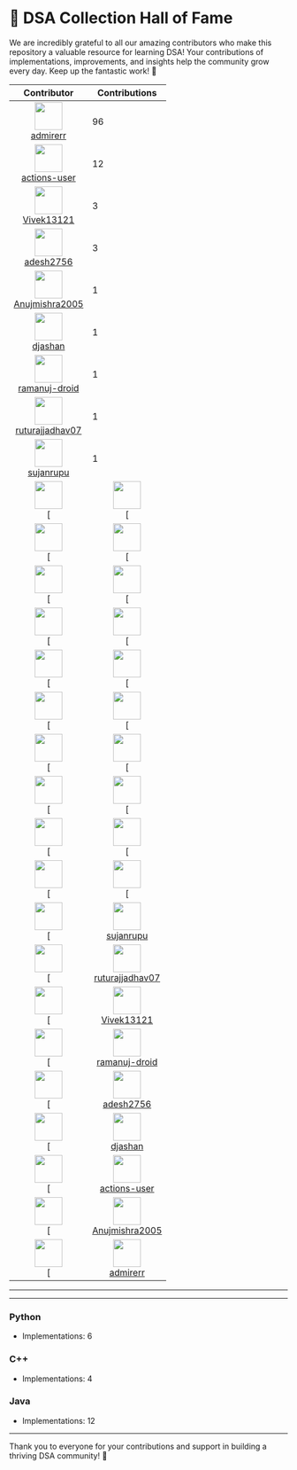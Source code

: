 # 🌟 DSA Collection Hall of Fame

We are incredibly grateful to all our amazing contributors who make this repository a valuable resource for learning DSA! Your contributions of implementations, improvements, and insights help the community grow every day. Keep up the fantastic work! 🚀

| Contributor | Contributions |
|-------------|---------------|
| <div align="center"><img src="https://avatars.githubusercontent.com/u/79766263?v=4" width="50" height="50"/><br>[admirerr](https://github.com/admirerr)</div> | 96 |
| <div align="center"><img src="https://avatars.githubusercontent.com/u/65916846?v=4" width="50" height="50"/><br>[actions-user](https://github.com/actions-user)</div> | 12 |
| <div align="center"><img src="https://avatars.githubusercontent.com/u/171781925?v=4" width="50" height="50"/><br>[Vivek13121](https://github.com/Vivek13121)</div> | 3 |
| <div align="center"><img src="https://avatars.githubusercontent.com/u/222441895?v=4" width="50" height="50"/><br>[adesh2756](https://github.com/adesh2756)</div> | 3 |
| <div align="center"><img src="https://avatars.githubusercontent.com/u/72244992?v=4" width="50" height="50"/><br>[Anujmishra2005](https://github.com/Anujmishra2005)</div> | 1 |
| <div align="center"><img src="https://avatars.githubusercontent.com/u/41038007?v=4" width="50" height="50"/><br>[djashan](https://github.com/djashan)</div> | 1 |
| <div align="center"><img src="https://avatars.githubusercontent.com/u/197562965?v=4" width="50" height="50"/><br>[ramanuj-droid](https://github.com/ramanuj-droid)</div> | 1 |
| <div align="center"><img src="https://avatars.githubusercontent.com/u/109014091?v=4" width="50" height="50"/><br>[ruturajjadhav07](https://github.com/ruturajjadhav07)</div> | 1 |
| <div align="center"><img src="https://avatars.githubusercontent.com/u/103595490?v=4" width="50" height="50"/><br>[sujanrupu](https://github.com/sujanrupu)</div> | 1 |
| <div align="center"><img src="" width="50" height="50"/><br>[| <div align="center"><img src="" width="50" height="50"/><br>[| <div align="center"><img src="https://avatars.githubusercontent.com/u/103595490?v=4" width="50" height="50"/><br>[sujanrupu](https://github.com/sujanrupu)</div> | 1 |]()</div> |  |]()</div> |  |
| <div align="center"><img src="" width="50" height="50"/><br>[| <div align="center"><img src="" width="50" height="50"/><br>[| <div align="center"><img src="https://avatars.githubusercontent.com/u/109014091?v=4" width="50" height="50"/><br>[ruturajjadhav07](https://github.com/ruturajjadhav07)</div> | 1 |]()</div> |  |]()</div> |  |
| <div align="center"><img src="" width="50" height="50"/><br>[| <div align="center"><img src="" width="50" height="50"/><br>[| <div align="center"><img src="https://avatars.githubusercontent.com/u/171781925?v=4" width="50" height="50"/><br>[Vivek13121](https://github.com/Vivek13121)</div> | 3 |]()</div> |  |]()</div> |  |
| <div align="center"><img src="" width="50" height="50"/><br>[| <div align="center"><img src="" width="50" height="50"/><br>[| <div align="center"><img src="https://avatars.githubusercontent.com/u/197562965?v=4" width="50" height="50"/><br>[ramanuj-droid](https://github.com/ramanuj-droid)</div> | 1 |]()</div> |  |]()</div> |  |
| <div align="center"><img src="" width="50" height="50"/><br>[| <div align="center"><img src="" width="50" height="50"/><br>[| <div align="center"><img src="https://avatars.githubusercontent.com/u/222441895?v=4" width="50" height="50"/><br>[adesh2756](https://github.com/adesh2756)</div> | 3 |]()</div> |  |]()</div> |  |
| <div align="center"><img src="" width="50" height="50"/><br>[| <div align="center"><img src="" width="50" height="50"/><br>[| <div align="center"><img src="https://avatars.githubusercontent.com/u/41038007?v=4" width="50" height="50"/><br>[djashan](https://github.com/djashan)</div> | 1 |]()</div> |  |]()</div> |  |
| <div align="center"><img src="" width="50" height="50"/><br>[| <div align="center"><img src="" width="50" height="50"/><br>[| <div align="center"><img src="https://avatars.githubusercontent.com/u/65916846?v=4" width="50" height="50"/><br>[actions-user](https://github.com/actions-user)</div> | 12 |]()</div> |  |]()</div> |  |
| <div align="center"><img src="" width="50" height="50"/><br>[| <div align="center"><img src="" width="50" height="50"/><br>[| <div align="center"><img src="https://avatars.githubusercontent.com/u/72244992?v=4" width="50" height="50"/><br>[Anujmishra2005](https://github.com/Anujmishra2005)</div> | 1 |]()</div> |  |]()</div> |  |
| <div align="center"><img src="" width="50" height="50"/><br>[| <div align="center"><img src="" width="50" height="50"/><br>[| <div align="center"><img src="https://avatars.githubusercontent.com/u/73050057?v=4" width="50" height="50"/><br>[vipu18](https://github.com/vipu18)</div> | 7 |]()</div> |  |]()</div> |  |
| <div align="center"><img src="" width="50" height="50"/><br>[| <div align="center"><img src="" width="50" height="50"/><br>[| <div align="center"><img src="https://avatars.githubusercontent.com/u/79766263?v=4" width="50" height="50"/><br>[admirerr](https://github.com/admirerr)</div> | 97 |]()</div> |  |]()</div> |  |
| <div align="center"><img src="" width="50" height="50"/><br>[| <div align="center"><img src="https://avatars.githubusercontent.com/u/103595490?v=4" width="50" height="50"/><br>[sujanrupu](https://github.com/sujanrupu)</div> | 1 |]()</div> |  |
| <div align="center"><img src="" width="50" height="50"/><br>[| <div align="center"><img src="https://avatars.githubusercontent.com/u/109014091?v=4" width="50" height="50"/><br>[ruturajjadhav07](https://github.com/ruturajjadhav07)</div> | 1 |]()</div> |  |
| <div align="center"><img src="" width="50" height="50"/><br>[| <div align="center"><img src="https://avatars.githubusercontent.com/u/171781925?v=4" width="50" height="50"/><br>[Vivek13121](https://github.com/Vivek13121)</div> | 3 |]()</div> |  |
| <div align="center"><img src="" width="50" height="50"/><br>[| <div align="center"><img src="https://avatars.githubusercontent.com/u/197562965?v=4" width="50" height="50"/><br>[ramanuj-droid](https://github.com/ramanuj-droid)</div> | 1 |]()</div> |  |
| <div align="center"><img src="" width="50" height="50"/><br>[| <div align="center"><img src="https://avatars.githubusercontent.com/u/222441895?v=4" width="50" height="50"/><br>[adesh2756](https://github.com/adesh2756)</div> | 3 |]()</div> |  |
| <div align="center"><img src="" width="50" height="50"/><br>[| <div align="center"><img src="https://avatars.githubusercontent.com/u/41038007?v=4" width="50" height="50"/><br>[djashan](https://github.com/djashan)</div> | 1 |]()</div> |  |
| <div align="center"><img src="" width="50" height="50"/><br>[| <div align="center"><img src="https://avatars.githubusercontent.com/u/65916846?v=4" width="50" height="50"/><br>[actions-user](https://github.com/actions-user)</div> | 12 |]()</div> |  |
| <div align="center"><img src="" width="50" height="50"/><br>[| <div align="center"><img src="https://avatars.githubusercontent.com/u/72244992?v=4" width="50" height="50"/><br>[Anujmishra2005](https://github.com/Anujmishra2005)</div> | 1 |]()</div> |  |
| <div align="center"><img src="" width="50" height="50"/><br>[| <div align="center"><img src="https://avatars.githubusercontent.com/u/79766263?v=4" width="50" height="50"/><br>[admirerr](https://github.com/admirerr)</div> | 96 |]()</div> |  |

---


---

### Python
- Implementations: 6

### C++
- Implementations: 4

### Java
- Implementations: 12

---

Thank you to everyone for your contributions and support in building a thriving DSA community! 🎉
